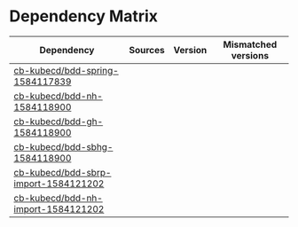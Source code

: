 # Dependency Matrix

Dependency | Sources | Version | Mismatched versions
---------- | ------- | ------- | -------------------
[cb-kubecd/bdd-spring-1584117839](https://github.com/cb-kubecd/bdd-spring-1584117839.git) |  | []() | 
[cb-kubecd/bdd-nh-1584118900](https://github.com/cb-kubecd/bdd-nh-1584118900.git) |  | []() | 
[cb-kubecd/bdd-gh-1584118900](https://github.com/cb-kubecd/bdd-gh-1584118900.git) |  | []() | 
[cb-kubecd/bdd-sbhg-1584118900](https://github.com/cb-kubecd/bdd-sbhg-1584118900.git) |  | []() | 
[cb-kubecd/bdd-sbrp-import-1584121202](https://github.com/cb-kubecd/bdd-sbrp-import-1584121202.git) |  | []() | 
[cb-kubecd/bdd-nh-import-1584121202](https://github.com/cb-kubecd/bdd-nh-import-1584121202.git) |  | []() | 
